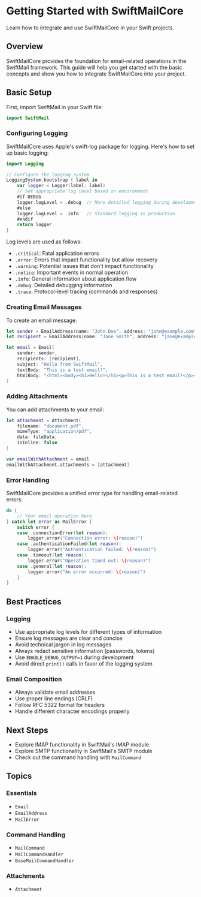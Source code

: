 # Getting Started with SwiftMailCore

Learn how to integrate and use SwiftMailCore in your Swift projects.

## Overview

SwiftMailCore provides the foundation for email-related operations in the SwiftMail framework. This guide will help you get started with the basic concepts and show you how to integrate SwiftMailCore into your project.

## Basic Setup

First, import SwiftMail in your Swift file:

```swift
import SwiftMail
```

### Configuring Logging

SwiftMailCore uses Apple's swift-log package for logging. Here's how to set up basic logging:

```swift
import Logging

// Configure the logging system
LoggingSystem.bootstrap { label in
    var logger = Logger(label: label)
    // Set appropriate log level based on environment
    #if DEBUG
    logger.logLevel = .debug  // More detailed logging during development
    #else
    logger.logLevel = .info   // Standard logging in production
    #endif
    return logger
}
```

Log levels are used as follows:
- `.critical`: Fatal application errors
- `.error`: Errors that impact functionality but allow recovery
- `.warning`: Potential issues that don't impact functionality
- `.notice`: Important events in normal operation
- `.info`: General information about application flow
- `.debug`: Detailed debugging information
- `.trace`: Protocol-level tracing (commands and responses)

### Creating Email Messages

To create an email message:

```swift
let sender = EmailAddress(name: "John Doe", address: "john@example.com")
let recipient = EmailAddress(name: "Jane Smith", address: "jane@example.com")

let email = Email(
    sender: sender,
    recipients: [recipient],
    subject: "Hello from SwiftMail",
    textBody: "This is a test email!",
    htmlBody: "<html><body><h1>Hello!</h1><p>This is a test email!</p></body></html>"
)
```

### Adding Attachments

You can add attachments to your email:

```swift
let attachment = Attachment(
    filename: "document.pdf",
    mimeType: "application/pdf",
    data: fileData,
    isInline: false
)

var emailWithAttachment = email
emailWithAttachment.attachments = [attachment]
```

### Error Handling

SwiftMailCore provides a unified error type for handling email-related errors:

```swift
do {
    // Your email operation here
} catch let error as MailError {
    switch error {
    case .connectionError(let reason):
        logger.error("Connection error: \(reason)")
    case .authenticationFailed(let reason):
        logger.error("Authentication failed: \(reason)")
    case .timeout(let reason):
        logger.error("Operation timed out: \(reason)")
    case .general(let reason):
        logger.error("An error occurred: \(reason)")
    }
}
```

## Best Practices

### Logging
- Use appropriate log levels for different types of information
- Ensure log messages are clear and concise
- Avoid technical jargon in log messages
- Always redact sensitive information (passwords, tokens)
- Use `ENABLE_DEBUG_OUTPUT=1` during development
- Avoid direct `print()` calls in favor of the logging system

### Email Composition
- Always validate email addresses
- Use proper line endings (CRLF)
- Follow RFC 5322 format for headers
- Handle different character encodings properly

## Next Steps

- Explore IMAP functionality in SwiftMail's IMAP module
- Explore SMTP functionality in SwiftMail's SMTP module
- Check out the command handling with ``MailCommand``

## Topics

### Essentials

- ``Email``
- ``EmailAddress``
- ``MailError``

### Command Handling

- ``MailCommand``
- ``MailCommandHandler``
- ``BaseMailCommandHandler``

### Attachments

- ``Attachment`` 